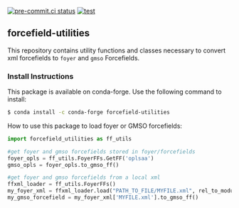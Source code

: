 [![pre-commit.ci status](https://results.pre-commit.ci/badge/github/mosdef-hub/forcefield-utilities/main.svg)](https://results.pre-commit.ci/latest/github/mosdef-hub/forcefield-utilities/main)
[![test](https://github.com/mosdef-hub/forcefield-utilities/actions/workflows/CI.yaml/badge.svg)](https://github.com/mosdef-hub/forcefield-utilities/actions/workflows/CI.yaml)

## forcefield-utilities
This repository contains utility functions and classes necessary to convert xml forcefields to `foyer` and `gmso` Forcefields.

### Install Instructions
This package is available on conda-forge. Use the following command to install:
```bash
$ conda install -c conda-forge forcefield-utilities
```

How to use this package to load foyer or GMSO forcefields:
```python
import forcefield_utilities as ff_utils

#get foyer and gmso forcefields stored in foyer/forcefields
foyer_opls = ff_utils.FoyerFFs.GetFF('oplsaa')
gmso_opls = foyer_opls.to_gmso_ff()

#get foyer and gmso forcefields from a local xml
ffxml_loader = ff_utils.FoyerFFs()
my_foyer_xml = ffxml_loader.load("PATH_TO_FILE/MYFILE.xml", rel_to_module=False)
my_gmso_forcefield = my_foyer_xml['MYFILE.xml'].to_gmso_ff()
```
